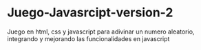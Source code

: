 # Juego-Javasrcipt-version-2
Juego en html, css y javascript para adivinar un numero aleatorio, integrando y mejorando las funcionalidades en javascript
